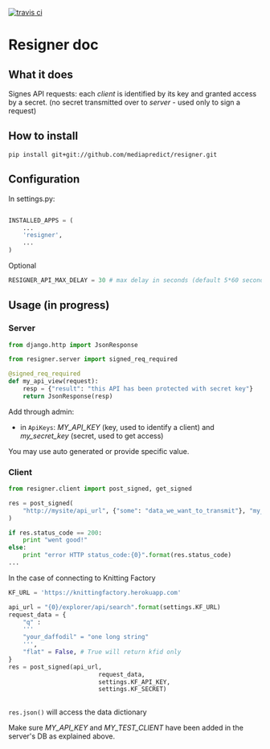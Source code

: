 [![travis ci](https://travis-ci.org/mediapredict/resigner.png)](https://travis-ci.org/mediapredict/resigner)

# Resigner doc

## What it does
Signes API requests: each _client_ is identified by its key and granted access by a secret.
(no secret transmitted over to _server_ - used only to sign a request)

## How to install

```
pip install git+git://github.com/mediapredict/resigner.git
```

## Configuration

In settings.py:

```python

INSTALLED_APPS = (
    ...
    'resigner',
    ...
)
```

Optional

```python
RESIGNER_API_MAX_DELAY = 30 # max delay in seconds (default 5*60 seconds)
```

## Usage (in progress)

### Server

```python
from django.http import JsonResponse

from resigner.server import signed_req_required

@signed_req_required
def my_api_view(request):
    resp = {"result": "this API has been protected with secret key"}
    return JsonResponse(resp)
```

Add through admin:
* in `ApiKeys`: _MY_API_KEY_ (key, used to identify a client) and _my_secret_key_ (secret, used to get access)

You may use auto generated or provide specific value.


### Client

```python
from resigner.client import post_signed, get_signed

res = post_signed(
    "http://mysite/api_url", {"some": "data_we_want_to_transmit"}, "my_client_key", "my_secret_key"
)

if res.status_code == 200:
    print "went good!"
else:
    print "error HTTP status_code:{0}".format(res.status_code)
...
```

In the case of connecting to Knitting Factory

```python
KF_URL = 'https://knittingfactory.herokuapp.com'

api_url = "{0}/explorer/api/search".format(settings.KF_URL)
request_data = {
    "q" : 
    '''
    "your_daffodil" = "one long string"
    ''',
    "flat" = False, # True will return kfid only
}
res = post_signed(api_url,
                         request_data,
                         settings.KF_API_KEY,
                         settings.KF_SECRET)
                       

```

`res.json()` will access the data dictionary

Make sure _MY_API_KEY_ and _MY_TEST_CLIENT_ have been added in the server's DB as explained above.
